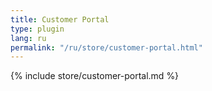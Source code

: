 ```yaml
---
title: Customer Portal
type: plugin
lang: ru
permalink: "/ru/store/customer-portal.html"
---
```


{% include store/customer-portal.md %}
